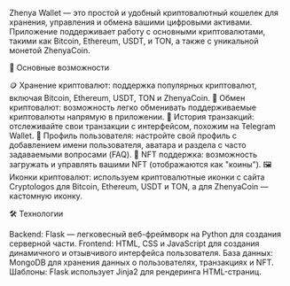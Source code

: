 
Zhenya Wallet — это простой и удобный криптовалютный кошелек для хранения, управления и обмена вашими цифровыми активами. Приложение поддерживает работу с основными криптовалютами, такими как Bitcoin, Ethereum, USDT, и TON, а также с уникальной монетой ZhenyaCoin.

🚀 Основные возможности

🪙 Хранение криптовалют: поддержка популярных криптовалют, включая Bitcoin, Ethereum, USDT, TON и ZhenyaCoin.
🔄 Обмен криптовалют: возможность легко обменивать поддерживаемые криптовалюты напрямую в приложении.
📜 История транзакций: отслеживайте свои транзакции с интерфейсом, похожим на Telegram Wallet.
👤 Профиль пользователя: настройте свой профиль с добавлением имени пользователя, аватара и раздела с часто задаваемыми вопросами (FAQ).
🎨 NFT поддержка: возможность загружать и управлять вашими NFT (отображаются как "коины").
🖼️ Иконки криптовалют: используем криптовалютные иконки с сайта Cryptologos для Bitcoin, Ethereum, USDT и TON, а для ZhenyaCoin — кастомную иконку.

🛠️ Технологии

Backend: Flask — легковесный веб-фреймворк на Python для создания серверной части.
Frontend: HTML, CSS и JavaScript для создания динамичного и отзывчивого интерфейса пользователя.
База данных: MongoDB для хранения данных о пользователях, транзакциях и NFT.
Шаблоны: Flask использует Jinja2 для рендеринга HTML-страниц.
